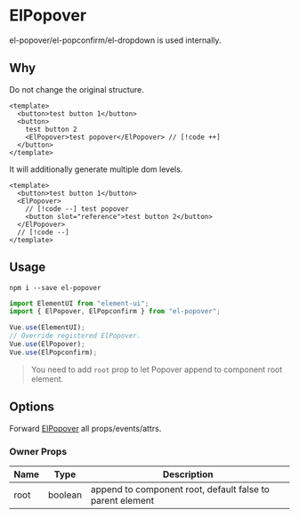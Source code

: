 # ElPopover

el-popover/el-popconfirm/el-dropdown is used internally.

## Why

Do not change the original structure.

```vue
<template>
  <button>test button 1</button>
  <button>
    test button 2
    <ElPopover>test popover</ElPopover> // [!code ++]
  </button>
</template>
```

It will additionally generate multiple dom levels.

```vue
<template>
  <button>test button 1</button>
  <ElPopover>
    // [!code --] test popover
    <button slot="reference">test button 2</button>
  </ElPopover>
  // [!code --]
</template>
```

## Usage

```shell
npm i --save el-popover
```

```ts
import ElementUI from "element-ui";
import { ElPopover, ElPopconfirm } from "el-popover";

Vue.use(ElementUI);
// Override registered ElPopover.
Vue.use(ElPopover);
Vue.use(ElPopconfirm);
```

<demo name="el-popover" />

> You need to add `root` prop to let Popover append to component root element.

## Options

Forward [ElPopover](https://element.eleme.cn/#/zh-CN/component/popover#attributes) all props/events/attrs.

### Owner Props

| Name | Type    | Description                                               |
| ---- | ------- | --------------------------------------------------------- |
| root | boolean | append to component root, default false to parent element |
